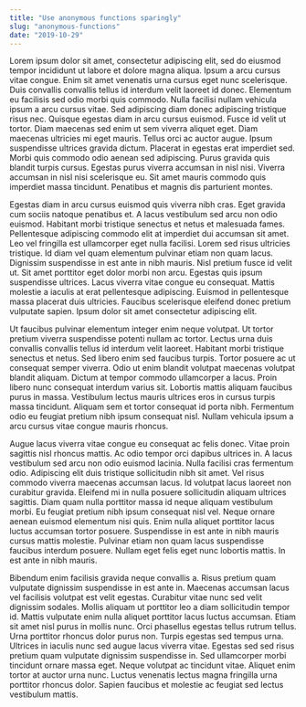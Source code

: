```yaml
---
title: "Use anonymous functions sparingly"
slug: "anonymous-functions"
date: "2019-10-29"
---
```


Lorem ipsum dolor sit amet, consectetur adipiscing elit, sed do eiusmod tempor incididunt ut labore et dolore magna aliqua. Ipsum a arcu cursus vitae congue. Enim sit amet venenatis urna cursus eget nunc scelerisque. Duis convallis convallis tellus id interdum velit laoreet id donec. Elementum eu facilisis sed odio morbi quis commodo. Nulla facilisi nullam vehicula ipsum a arcu cursus vitae. Sed adipiscing diam donec adipiscing tristique risus nec. Quisque egestas diam in arcu cursus euismod. Fusce id velit ut tortor. Diam maecenas sed enim ut sem viverra aliquet eget. Diam maecenas ultricies mi eget mauris. Tellus orci ac auctor augue. Ipsum suspendisse ultrices gravida dictum. Placerat in egestas erat imperdiet sed. Morbi quis commodo odio aenean sed adipiscing. Purus gravida quis blandit turpis cursus. Egestas purus viverra accumsan in nisl nisi. Viverra accumsan in nisl nisi scelerisque eu. Sit amet mauris commodo quis imperdiet massa tincidunt. Penatibus et magnis dis parturient montes.

Egestas diam in arcu cursus euismod quis viverra nibh cras. Eget gravida cum sociis natoque penatibus et. A lacus vestibulum sed arcu non odio euismod. Habitant morbi tristique senectus et netus et malesuada fames. Pellentesque adipiscing commodo elit at imperdiet dui accumsan sit amet. Leo vel fringilla est ullamcorper eget nulla facilisi. Lorem sed risus ultricies tristique. Id diam vel quam elementum pulvinar etiam non quam lacus. Dignissim suspendisse in est ante in nibh mauris. Nisl pretium fusce id velit ut. Sit amet porttitor eget dolor morbi non arcu. Egestas quis ipsum suspendisse ultrices. Lacus viverra vitae congue eu consequat. Mattis molestie a iaculis at erat pellentesque adipiscing. Euismod in pellentesque massa placerat duis ultricies. Faucibus scelerisque eleifend donec pretium vulputate sapien. Ipsum dolor sit amet consectetur adipiscing elit.

Ut faucibus pulvinar elementum integer enim neque volutpat. Ut tortor pretium viverra suspendisse potenti nullam ac tortor. Lectus urna duis convallis convallis tellus id interdum velit laoreet. Habitant morbi tristique senectus et netus. Sed libero enim sed faucibus turpis. Tortor posuere ac ut consequat semper viverra. Odio ut enim blandit volutpat maecenas volutpat blandit aliquam. Dictum at tempor commodo ullamcorper a lacus. Proin libero nunc consequat interdum varius sit. Lobortis mattis aliquam faucibus purus in massa. Vestibulum lectus mauris ultrices eros in cursus turpis massa tincidunt. Aliquam sem et tortor consequat id porta nibh. Fermentum odio eu feugiat pretium nibh ipsum consequat nisl. Nullam vehicula ipsum a arcu cursus vitae congue mauris rhoncus.

Augue lacus viverra vitae congue eu consequat ac felis donec. Vitae proin sagittis nisl rhoncus mattis. Ac odio tempor orci dapibus ultrices in. A lacus vestibulum sed arcu non odio euismod lacinia. Nulla facilisi cras fermentum odio. Adipiscing elit duis tristique sollicitudin nibh sit amet. Vel risus commodo viverra maecenas accumsan lacus. Id volutpat lacus laoreet non curabitur gravida. Eleifend mi in nulla posuere sollicitudin aliquam ultrices sagittis. Diam quam nulla porttitor massa id neque aliquam vestibulum morbi. Eu feugiat pretium nibh ipsum consequat nisl vel. Neque ornare aenean euismod elementum nisi quis. Enim nulla aliquet porttitor lacus luctus accumsan tortor posuere. Suspendisse in est ante in nibh mauris cursus mattis molestie. Pulvinar etiam non quam lacus suspendisse faucibus interdum posuere. Nullam eget felis eget nunc lobortis mattis. In est ante in nibh mauris.

Bibendum enim facilisis gravida neque convallis a. Risus pretium quam vulputate dignissim suspendisse in est ante in. Maecenas accumsan lacus vel facilisis volutpat est velit egestas. Curabitur vitae nunc sed velit dignissim sodales. Mollis aliquam ut porttitor leo a diam sollicitudin tempor id. Mattis vulputate enim nulla aliquet porttitor lacus luctus accumsan. Etiam sit amet nisl purus in mollis nunc. Orci phasellus egestas tellus rutrum tellus. Urna porttitor rhoncus dolor purus non. Turpis egestas sed tempus urna. Ultrices in iaculis nunc sed augue lacus viverra vitae. Egestas sed sed risus pretium quam vulputate dignissim suspendisse in. Sed ullamcorper morbi tincidunt ornare massa eget. Neque volutpat ac tincidunt vitae. Aliquet enim tortor at auctor urna nunc. Luctus venenatis lectus magna fringilla urna porttitor rhoncus dolor. Sapien faucibus et molestie ac feugiat sed lectus vestibulum mattis.
